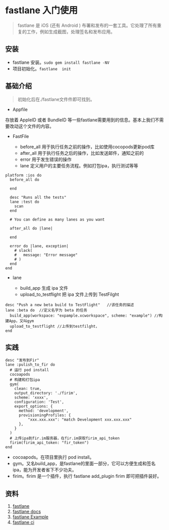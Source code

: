 # fastlane 入门使用

> fastlane 是 iOS (还有 Android ) 布署和发布的一套工具。它处理了所有重复的工作，例如生成截图，处理签名和发布应用。

## 安装

* fastlane 安装。`sudo gem install fastlane -NV`
* 项目初始化。`fastlane  init`

## 基础介绍

> 初始化后在./fastlane文件件即可找到。

* Appfile

存放着 AppleID 或者 BundleID 等一些fastlane需要用到的信息。基本上我们不需要改动这个文件的内容。

* FastFile
	
    * before_all 用于执行任务之前的操作，比如使用cocopods更新pod库
	* after_all 用于执行任务之后的操作，比如发送邮件，通知之前的
	* error 用于发生错误的操作
	* lane 定义用户的主要任务流程。例如打包ipa，执行测试等等

```
platform :ios do
  before_all do

  end

  desc "Runs all the tests"
  lane :test do
    scan
  end

  # You can define as many lanes as you want

  after_all do |lane|

  end

  error do |lane, exception|
    # slack(
    #   message: "Error message"
    # )
  end
end
```

* lane

	* build_app 生成 ipa 文件
	* upload_to_testflight 把 ipa 文件上传到 TestFilght

```
desc "Push a new beta build to TestFlight"   //该任务的描述
lane :beta do  //定义名字为 beta 的任务
  build_app(workspace: "expample.xcworkspace", scheme: "example") //构建App，又叫gym
  upload_to_testflight //上传到testfilght，
end
```

## 实践

```
desc "发布到Fir"
lane :pulish_to_fir do
  # 运行 pod install 
  cocoapods 
  # 构建和打包ipa
  gym(
    clean: true,
    output_directory: './firim',
    scheme: 'xxxx',
    configuration: 'Test',
    export_options: {
      method: 'development',
      provisioningProfiles: {
          "xxx.xxx.xxx": "match Development xxx.xxx.xxx"
      },
    }
  )
  # 上传ipa到fir.im服务器，在fir.im获取firim_api_token
  firim(firim_api_token: "fir_token")
end
```

* cocoapods。在项目里执行 pod install。
* gym。又名build_app，是fastlane的里面一部分，它可以方便生成和签名ipa，能为开发者省下不少功夫。
* firim。firim 是一个插件，执行 fastlane add_plugin firim 即可把插件装好。

## 资料

1. [fastlane](https://github.com/fastlane/fastlane)
2. [fastlane docs](https://docs.fastlane.tools/)
3. [fastlane Example](https://github.com/fastlane/examples)
4. [fastlane ci](https://github.com/fastlane/ci)


